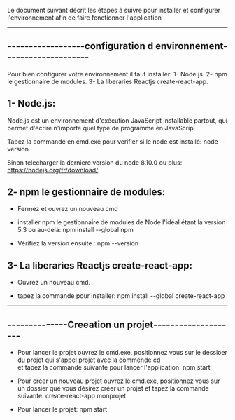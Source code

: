 
  Le document suivant décrit les étapes à suivre pour installer et configurer l'environnement afin de faire fonctionner l'application

  -------------------------------------------------------------------
  ------------------configuration d environnement--------------------
  -------------------------------------------------------------------

  Pour bien configurer votre environnement il faut installer: 
  1- Node.js. 
  2- npm le gestionnaire de modules.
  3- La liberaries Reactjs create-react-app.


  1- Node.js:
  -----------

  Node.js est un environnement d'exécution JavaScript installable partout, qui permet d'écrire n'importe quel type de programme en JavaScrip

  Tapez la commande en cmd.exe pour verifier si le node est installé: 
   node --version

  Sinon telecharger la derniere version du node 8.10.0 ou plus: 
  https://nodejs.org/fr/download/

  2- npm le gestionnaire de modules:
  ----------------------------------

  - Fermez et ouvrez un nouveau cmd

  - installer npm le gestionnaire de modules de Node l'idéal étant la version 5.3 ou au-delà:
   npm install --global npm

  - Vérifiez la version ensuite :
   npm --version

  3- La liberaries Reactjs create-react-app:
  ------------------------------------------

  - Ouvrez un nouveau cmd.

  - tapez la commande pour installer:
   npm install --global create-react-app




  -----------------------------------------------------
  --------------Creeation un projet--------------------
  -----------------------------------------------------

  - Pour lancer le projet ouvrez le cmd.exe, positionnez vous sur le dessioer du projet qui s'appel projet avec la commende cd  
    et tapez la commande suivante pour lancer l'application:
   npm start

  - Pour créer un nouveau projet ouvrez le cmd.exe, positionnez vous sur un dossier que vous désirez créer un projet et tapez la commande suivante:
   create-react-app monprojet

  - Pour lancer le projet:
   npm start





